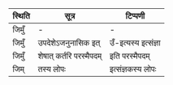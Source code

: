 | स्थिति | सूत्र | टिप्पणी |
| ----- | ------- | ------ |
| जिमुँ | - | - |
| जिमुँ | उपदेशेऽजनुनासिक इत् | उँ-इत्यस्य इत्संज्ञा |
| जिमुँ | शेषात् कर्तरि परस्मैपदम् | इति परस्मैपदम् |
| जिम् | तस्य लोपः | इत्संज्ञकस्य लोपः |

